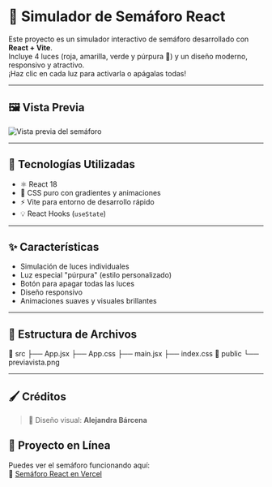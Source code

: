 # 🚦 Simulador de Semáforo React

Este proyecto es un simulador interactivo de semáforo desarrollado con **React + Vite**.  
Incluye 4 luces (roja, amarilla, verde y púrpura 💜) y un diseño moderno, responsivo y atractivo.  
¡Haz clic en cada luz para activarla o apágalas todas!

---

## 🖼️ Vista Previa

![Vista previa del semáforo](./src/assets/previavista.png)

---

## 🧠 Tecnologías Utilizadas

- ⚛️ React 18
- 🎨 CSS puro con gradientes y animaciones
- ⚡ Vite para entorno de desarrollo rápido
- 💡 React Hooks (`useState`)

---

## ✨ Características

- Simulación de luces individuales
- Luz especial "púrpura" (estilo personalizado)
- Botón para apagar todas las luces
- Diseño responsivo
- Animaciones suaves y visuales brillantes

---

## 📁 Estructura de Archivos

📂 src
├── App.jsx
├── App.css
├── main.jsx
├── index.css
📂 public
└── previavista.png

---

## 🖌 Créditos

> 🎨 Diseño visual: **Alejandra Bárcena**  

## 🚀 Proyecto en Línea

Puedes ver el semáforo funcionando aquí:  
🔗 [Semáforo React en Vercel](https://traffic-light-ivory-five.vercel.app/)
